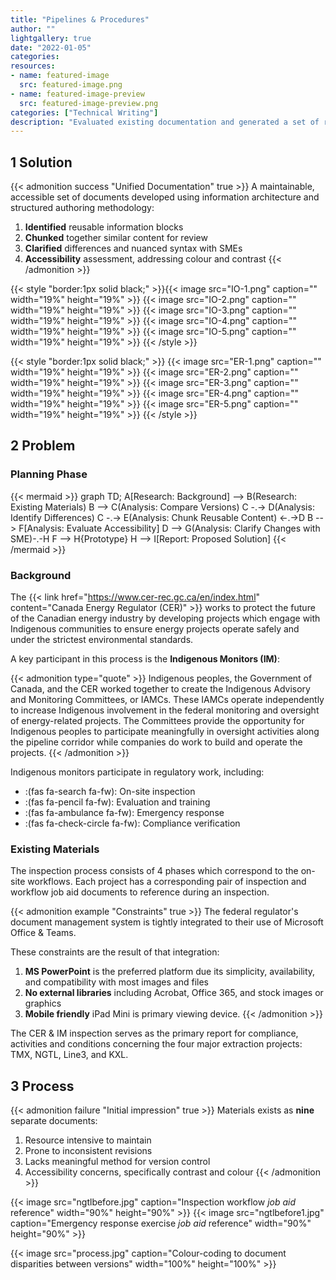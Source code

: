 ```yaml
---
title: "Pipelines & Procedures"
author: ""
lightgallery: true
date: "2022-01-05"
categories: 
resources:
- name: featured-image
  src: featured-image.png
- name: featured-image-preview
  src: featured-image-preview.png
categories: ["Technical Writing"] 
description: "Evaluated existing documentation and generated a set of recommendations which addressed maintenance, accessibility, and information architecture."
---
```

<!--more-->
## 1 Solution


{{< admonition success "Unified Documentation" true >}} A maintainable, accessible set of documents developed using information architecture and structured authoring methodology:
1. **Identified** reusable information blocks
1. **Chunked** together similar content for review
1. **Clarified** differences and nuanced syntax with SMEs 
1. **Accessibility** assessment, addressing colour and contrast
{{< /admonition >}}

{{< style "border:1px solid black;" >}}{{< image src="IO-1.png" caption="" width="19%" height="19%" >}}
{{< image src="IO-2.png" caption="" width="19%" height="19%" >}}
{{< image src="IO-3.png" caption="" width="19%" height="19%" >}}
{{< image src="IO-4.png" caption="" width="19%" height="19%" >}}
{{< image src="IO-5.png" caption="" width="19%" height="19%" >}}
{{< /style >}}

{{< style "border:1px solid black;" >}}
{{< image src="ER-1.png" caption="" width="19%" height="19%" >}}
{{< image src="ER-2.png" caption="" width="19%" height="19%" >}}
{{< image src="ER-3.png" caption="" width="19%" height="19%" >}}
{{< image src="ER-4.png" caption="" width="19%" height="19%" >}}
{{< image src="ER-5.png" caption="" width="19%" height="19%" >}}
{{< /style >}}


## 2 Problem

### Planning Phase

{{< mermaid  >}}
graph TD;
    A[Research: Background] --> B(Research: Existing Materials)
    B --> C(Analysis: Compare Versions)
    C -.-> D(Analysis: Identify Differences)
    C -.-> E(Analysis: Chunk Reusable Content) <-.->D 
    B --> F[Analysis: Evaluate Accessibility]
    D --> G(Analysis: Clarify Changes with SME)-.-H
    F --> H{Prototype}
    H --> I[Report: Proposed Solution] 
{{< /mermaid >}}

### Background 

The {{< link href="https://www.cer-rec.gc.ca/en/index.html" content="Canada Energy Regulator (CER)" >}} works to protect the future of the Canadian energy industry by developing projects which engage with Indigenous communities to ensure energy projects operate safely and under the strictest environmental standards.

A key participant in this process is the **Indigenous Monitors (IM)**:

{{< admonition type="quote" >}} Indigenous peoples, the Government of Canada, and the CER worked together to create the Indigenous Advisory and Monitoring Committees, or IAMCs. These IAMCs operate independently to increase Indigenous involvement in the federal monitoring and oversight of energy-related projects. The Committees provide the opportunity for Indigenous peoples to participate meaningfully in oversight activities along the pipeline corridor while companies do work to build and operate the projects. {{< /admonition >}}

Indigenous monitors participate in regulatory work, including:

* :(fas fa-search fa-fw): On-site inspection
* :(fas fa-pencil fa-fw): Evaluation and training
* :(fas fa-ambulance fa-fw): Emergency response
* :(fas fa-check-circle fa-fw): Compliance verification

### Existing Materials

The inspection process consists of 4 phases which correspond to the on-site workflows. Each project has a corresponding pair of inspection and workflow job aid documents to reference during an inspection. <br>

{{< admonition example "Constraints" true >}} The federal regulator's document management system is tightly integrated to their use of Microsoft Office & Teams.

These constraints are the result of that integration:
1. **MS PowerPoint** is the preferred platform due its simplicity, availability, and compatibility with most images and files
1. **No external libraries** including Acrobat, Office 365, and stock images or graphics
1. **Mobile friendly** iPad Mini is primary viewing device. 
{{< /admonition >}}

The CER & IM inspection serves as the primary report for compliance, activities and conditions concerning the four major extraction projects: TMX, NGTL, Line3, and KXL.

## 3 Process

{{< admonition failure "Initial impression" true >}} Materials exists as **nine** separate documents:
1. Resource intensive to maintain
1. Prone to inconsistent revisions
1. Lacks meaningful method for version control
1. Accessibility concerns, specifically contrast and colour
{{< /admonition >}}

{{< image src="ngtlbefore.jpg" caption="Inspection workflow *job aid* reference" width="90%" height="90%" >}}
{{< image src="ngtlbefore1.jpg" caption="Emergency response exercise *job aid* reference" width="90%" height="90%" >}}

{{< image src="process.jpg" caption="Colour-coding to document disparities between versions" width="100%" height="100%" >}}

